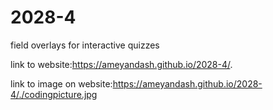 # 2028-4
field overlays for interactive quizzes

link to website:https://ameyandash.github.io/2028-4/.


link to image on website:https://ameyandash.github.io/2028-4/./codingpicture.jpg

